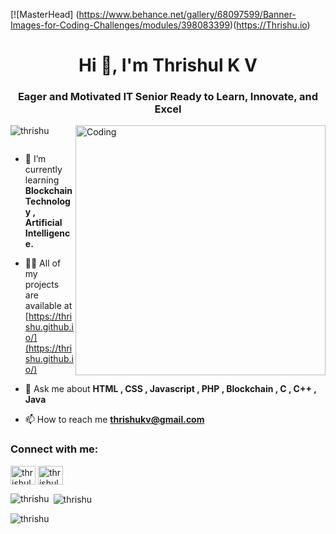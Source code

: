 [![MasterHead]
(https://www.behance.net/gallery/68097599/Banner-Images-for-Coding-Challenges/modules/398083399)(https://Thrishu.io)
<h1 align="center">Hi 👋, I'm Thrishul K V</h1>
<h3 align="center">Eager and Motivated IT Senior Ready to Learn, Innovate, and Excel</h3>
<img align="right" alt="Coding" width="400" src="https://i.pinimg.com/originals/e6/92/1a/e6921a2ba815d72975bb99c77b2eb82c.gif">
<p align="left"> <img src="https://komarev.com/ghpvc/?username=thrishu&label=Profile%20views&color=0e75b6&style=flat" alt="thrishu" /> </p>

<p align="left"> <a href="https://twitter.com/" target="blank"><img src="https://img.shields.io/twitter/follow/?logo=twitter&style=for-the-badge" alt="" /></a> </p>

- 🌱 I’m currently learning **Blockchain Technology , Artificial Intelligence.**

- 👨‍💻 All of my projects are available at [https://thrishu.github.io/](https://thrishu.github.io/)

- 💬 Ask me about **HTML , CSS , Javascript , PHP , Blockchain , C , C++ , Java**

- 📫 How to reach me **thrishukv@gmail.com**

<h3 align="left">Connect with me:</h3>
<p align="left">
<a href="https://linkedin.com/in/thrishul k v" target="blank"><img align="center" src="https://raw.githubusercontent.com/rahuldkjain/github-profile-readme-generator/master/src/images/icons/Social/linked-in-alt.svg" alt="thrishul k v" height="30" width="40" /></a>
<a href="https://instagram.com/thrishulkv" target="blank"><img align="center" src="https://raw.githubusercontent.com/rahuldkjain/github-profile-readme-generator/master/src/images/icons/Social/instagram.svg" alt="thrishulkv" height="30" width="40" /></a>
</p>


<p><img align="left" src="https://github-readme-stats.vercel.app/api/top-langs?username=thrishu&show_icons=true&locale=en&layout=compact" alt="thrishu" /></p>

<p>&nbsp;<img align="center" src="https://github-readme-stats.vercel.app/api?username=thrishu&show_icons=true&locale=en" alt="thrishu" /></p>

<p><img align="center" src="https://github-readme-streak-stats.herokuapp.com/?user=thrishu&" alt="thrishu" /></p>
